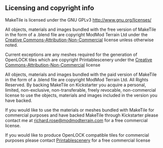 ## Licensing and copyright info
MakeTile is licensed under the GNU GPLv3 http://www.gnu.org/licenses/

All objects, materials and images bundled with the free version of MakeTile in the form of a .blend file are copyright ModMod Terrain Ltd under the [Creative Commons-Attribution-Non-Commercial](https://creativecommons.org/licenses/by-nc/4.0/) license unless otherwise noted.

Current exceptions are any meshes required for the generation of OpenLOCK tiles which are copyright Printablescenery under the [Creative Commons-Attribution-Non-Commercial](https://creativecommons.org/licenses/by-nc/4.0/) license

All objects, materials and images bundled with the paid version of MakeTile in the form of a .blend file are copyright ModMod Terrain Ltd. All Rights Reserved. By backing MakeTile on Kickstarter you acquire a personal, limited, non-exclusive, non-transferable, freely revocable, non-commercial license to use the objects, materials and images included in the version you have backed.

If you would like to use the materials or meshes bundled with MakeTile for commercial purposes and have backed MakeTile through Kickstarter please contact me at <richard.rose@modmodterrain.com> for a free commercial license.

If you would like to produce OpenLOCK compatible tiles for commercial purposes please contact [Printablescenery]( https://www.printablescenery.com) for a free commercial license